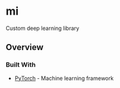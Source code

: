 # mi
Custom deep learning library

## Overview

### Built With

* [PyTorch](https://pytorch.org/) - Machine learning framework

